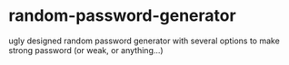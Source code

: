 # random-password-generator
ugly designed random password generator with several options to make strong password (or weak, or anything...)

